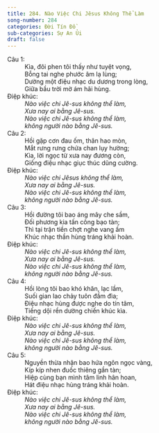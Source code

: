 ```yaml
---
title: 284. Nào Việc Chi Jêsus Không Thể Làm
song-number: 284
categories: Đời Tín Đồ
sub-categories: Sự An Ủi
draft: false
---
```

<dl><dt>Câu 1:</dt><dd data-verse="1">Kìa, đôi phen tôi thấy như tuyệt vọng, <br/>Bỗng tai nghe phước âm lạ lùng; <br/>Dường một điệu nhạc du dương trong lòng, <br/>Giữa bầu trời mờ ám hãi hùng. </dd><dt>Điệp khúc:</dt><dd data-chorus="1"><em>Nào việc chi Jê-sus không thể làm, <br/>Xưa nay ai bằng Jê-sus. <br/>Nào việc chi Jê-sus không thể làm, <br/>không người nào bằng Jê-sus. </em></dd><dt>Câu 2:</dt><dd data-verse="2">Hồi gặp cơn đau ốm, thân hao mòn, <br/>Mắt rưng rưng chứa chan lụy hường; <br/>Kìa, lời ngọc từ xưa nay đương còn, <br/>Giống điệu nhạc giục thúc dũng cường. </dd><dt>Điệp khúc:</dt><dd data-chorus="1"><em>Nào việc chi Jêsus không thể làm, <br/>Xưa nay ai bằng Jê-sus. <br/>Nào việc chi Jê-sus không thể làm, <br/>không người nào bằng Jê-sus. </em></dd><dt>Câu 3:</dt><dd data-verse="3">Hồi đường tôi bao áng mây che sầm, <br/>Đối phương kia tấn công bạo tàn; <br/>Thì tại trận tiền chợt nghe vang ầm <br/>Khúc nhạc thần hùng tráng khải hoàn. </dd><dt>Điệp khúc:</dt><dd data-chorus="1"><em>Nào việc chi Jê-sus không thể làm, <br/>Xưa nay ai bằng Jê-sus. <br/>Nào việc chi Jê-sus không thể làm, <br/>không người nào bằng Jê-sus. </em></dd><dt>Câu 4:</dt><dd data-verse="4">Hồi lòng tôi bao khó khăn, lạc lầm, <br/>Suối gian lao chảy tuôn đầm đìa; <br/>Điệu nhạc hùng được nghe do tín tâm, <br/>Tiếng dội rền dường chiến khúc kìa. </dd><dt>Điệp khúc:</dt><dd data-chorus="1"><em>Nào việc chi Jê-sus không thể làm, <br/>Xưa nay ai bằng Jê-sus. <br/>Nào việc chi Jê-sus không thể làm, <br/>không người nào bằng Jê-sus. </em></dd><dt>Câu 5:</dt><dd data-verse="5">Nguyền thừa nhận bao hứa ngôn ngọc vàng, <br/>Kíp kíp nhen đuốc thiêng gần tàn; <br/>Hiệp cùng bạn mình tâm linh hân hoan, <br/>Hát điệu nhạc hùng tráng khải hoàn. </dd><dt>Điệp khúc:</dt><dd data-chorus="1"><em>Nào việc chi Jê-sus không thể làm, <br/>Xưa nay ai bằng Jê-sus. <br/>Nào việc chi Jê-sus không thể làm, <br/>không người nào bằng Jê-sus. </em></dd></dl>